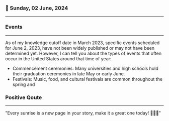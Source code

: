 ### 📅 Sunday, 02 June, 2024
------
### Events
------
As of my knowledge cutoff date in March 2023, specific events scheduled for June 2, 2023, have not been widely published or may not have been determined yet. However, I can tell you about the types of events that often occur in the United States around that time of year:

- Commencement ceremonies: Many universities and high schools hold their graduation ceremonies in late May or early June.
- Festivals: Music, food, and cultural festivals are common throughout the spring and
### Positive Qoute
------
"Every sunrise is a new page in your story, make it a great one today! 🌅✨📖"
